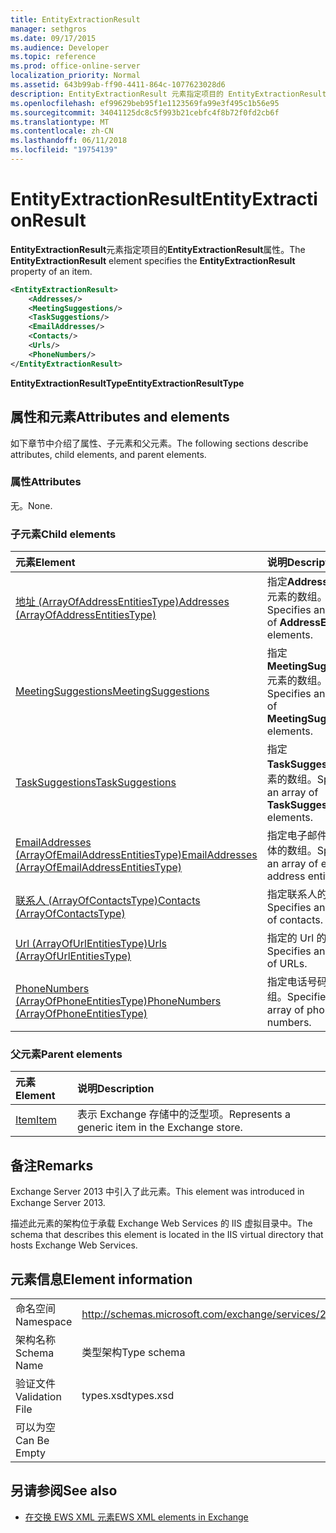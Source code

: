 ```yaml
---
title: EntityExtractionResult
manager: sethgros
ms.date: 09/17/2015
ms.audience: Developer
ms.topic: reference
ms.prod: office-online-server
localization_priority: Normal
ms.assetid: 643b99ab-ff90-4411-864c-1077623028d6
description: EntityExtractionResult 元素指定项目的 EntityExtractionResult 属性。
ms.openlocfilehash: ef99629beb95f1e1123569fa99e3f495c1b56e95
ms.sourcegitcommit: 34041125dc8c5f993b21cebfc4f8b72f0fd2cb6f
ms.translationtype: MT
ms.contentlocale: zh-CN
ms.lasthandoff: 06/11/2018
ms.locfileid: "19754139"
---
```

# <a name="entityextractionresult"></a><span data-ttu-id="6492f-103">EntityExtractionResult</span><span class="sxs-lookup"><span data-stu-id="6492f-103">EntityExtractionResult</span></span>

<span data-ttu-id="6492f-104">**EntityExtractionResult**元素指定项目的**EntityExtractionResult**属性。</span><span class="sxs-lookup"><span data-stu-id="6492f-104">The **EntityExtractionResult** element specifies the **EntityExtractionResult** property of an item.</span></span> 
  
```XML
<EntityExtractionResult>
    <Addresses/>
    <MeetingSuggestions/>
    <TaskSuggestions/>
    <EmailAddresses/>
    <Contacts/>
    <Urls/>
    <PhoneNumbers/>
</EntityExtractionResult>
```

 <span data-ttu-id="6492f-105">**EntityExtractionResultType**</span><span class="sxs-lookup"><span data-stu-id="6492f-105">**EntityExtractionResultType**</span></span>
## <a name="attributes-and-elements"></a><span data-ttu-id="6492f-106">属性和元素</span><span class="sxs-lookup"><span data-stu-id="6492f-106">Attributes and elements</span></span>

<span data-ttu-id="6492f-107">如下章节中介绍了属性、子元素和父元素。</span><span class="sxs-lookup"><span data-stu-id="6492f-107">The following sections describe attributes, child elements, and parent elements.</span></span>
  
### <a name="attributes"></a><span data-ttu-id="6492f-108">属性</span><span class="sxs-lookup"><span data-stu-id="6492f-108">Attributes</span></span>

<span data-ttu-id="6492f-109">无。</span><span class="sxs-lookup"><span data-stu-id="6492f-109">None.</span></span>
  
### <a name="child-elements"></a><span data-ttu-id="6492f-110">子元素</span><span class="sxs-lookup"><span data-stu-id="6492f-110">Child elements</span></span>

|<span data-ttu-id="6492f-111">**元素**</span><span class="sxs-lookup"><span data-stu-id="6492f-111">**Element**</span></span>|<span data-ttu-id="6492f-112">**说明**</span><span class="sxs-lookup"><span data-stu-id="6492f-112">**Description**</span></span>|
|:-----|:-----|
|[<span data-ttu-id="6492f-113">地址 (ArrayOfAddressEntitiesType)</span><span class="sxs-lookup"><span data-stu-id="6492f-113">Addresses (ArrayOfAddressEntitiesType)</span></span>](addresses-arrayofaddressentitiestype.md) <br/> |<span data-ttu-id="6492f-114">指定**AddressEntity**元素的数组。</span><span class="sxs-lookup"><span data-stu-id="6492f-114">Specifies an array of **AddressEntity** elements.</span></span>  <br/> |
|[<span data-ttu-id="6492f-115">MeetingSuggestions</span><span class="sxs-lookup"><span data-stu-id="6492f-115">MeetingSuggestions</span></span>](meetingsuggestions.md) <br/> |<span data-ttu-id="6492f-116">指定**MeetingSuggestion**元素的数组。</span><span class="sxs-lookup"><span data-stu-id="6492f-116">Specifies an array of **MeetingSuggestion** elements.</span></span>  <br/> |
|[<span data-ttu-id="6492f-117">TaskSuggestions</span><span class="sxs-lookup"><span data-stu-id="6492f-117">TaskSuggestions</span></span>](tasksuggestions.md) <br/> |<span data-ttu-id="6492f-118">指定**TaskSuggestion**元素的数组。</span><span class="sxs-lookup"><span data-stu-id="6492f-118">Specifies an array of **TaskSuggestion** elements.</span></span>  <br/> |
|[<span data-ttu-id="6492f-119">EmailAddresses (ArrayOfEmailAddressEntitiesType)</span><span class="sxs-lookup"><span data-stu-id="6492f-119">EmailAddresses (ArrayOfEmailAddressEntitiesType)</span></span>](emailaddresses-arrayofemailaddressentitiestype.md) <br/> |<span data-ttu-id="6492f-120">指定电子邮件地址实体的数组。</span><span class="sxs-lookup"><span data-stu-id="6492f-120">Specifies an array of email address entities.</span></span>  <br/> |
|[<span data-ttu-id="6492f-121">联系人 (ArrayOfContactsType)</span><span class="sxs-lookup"><span data-stu-id="6492f-121">Contacts (ArrayOfContactsType)</span></span>](contacts-arrayofcontactstype.md) <br/> |<span data-ttu-id="6492f-122">指定联系人的数组。</span><span class="sxs-lookup"><span data-stu-id="6492f-122">Specifies an array of contacts.</span></span>  <br/> |
|[<span data-ttu-id="6492f-123">Url (ArrayOfUrlEntitiesType)</span><span class="sxs-lookup"><span data-stu-id="6492f-123">Urls (ArrayOfUrlEntitiesType)</span></span>](urls-arrayofurlentitiestype.md) <br/> |<span data-ttu-id="6492f-124">指定的 Url 的数组。</span><span class="sxs-lookup"><span data-stu-id="6492f-124">Specifies an array of URLs.</span></span>  <br/> |
|[<span data-ttu-id="6492f-125">PhoneNumbers (ArrayOfPhoneEntitiesType)</span><span class="sxs-lookup"><span data-stu-id="6492f-125">PhoneNumbers (ArrayOfPhoneEntitiesType)</span></span>](phonenumbers-arrayofphoneentitiestype.md) <br/> |<span data-ttu-id="6492f-126">指定电话号码的数组。</span><span class="sxs-lookup"><span data-stu-id="6492f-126">Specifies an array of phone numbers.</span></span>  <br/> |
   
### <a name="parent-elements"></a><span data-ttu-id="6492f-127">父元素</span><span class="sxs-lookup"><span data-stu-id="6492f-127">Parent elements</span></span>

|<span data-ttu-id="6492f-128">**元素**</span><span class="sxs-lookup"><span data-stu-id="6492f-128">**Element**</span></span>|<span data-ttu-id="6492f-129">**说明**</span><span class="sxs-lookup"><span data-stu-id="6492f-129">**Description**</span></span>|
|:-----|:-----|
|[<span data-ttu-id="6492f-130">Item</span><span class="sxs-lookup"><span data-stu-id="6492f-130">Item</span></span>](item.md) <br/> |<span data-ttu-id="6492f-131">表示 Exchange 存储中的泛型项。</span><span class="sxs-lookup"><span data-stu-id="6492f-131">Represents a generic item in the Exchange store.</span></span>  <br/> |
   
## <a name="remarks"></a><span data-ttu-id="6492f-132">备注</span><span class="sxs-lookup"><span data-stu-id="6492f-132">Remarks</span></span>

<span data-ttu-id="6492f-133">Exchange Server 2013 中引入了此元素。</span><span class="sxs-lookup"><span data-stu-id="6492f-133">This element was introduced in Exchange Server 2013.</span></span>
  
<span data-ttu-id="6492f-134">描述此元素的架构位于承载 Exchange Web Services 的 IIS 虚拟目录中。</span><span class="sxs-lookup"><span data-stu-id="6492f-134">The schema that describes this element is located in the IIS virtual directory that hosts Exchange Web Services.</span></span>
  
## <a name="element-information"></a><span data-ttu-id="6492f-135">元素信息</span><span class="sxs-lookup"><span data-stu-id="6492f-135">Element information</span></span>

|||
|:-----|:-----|
|<span data-ttu-id="6492f-136">命名空间</span><span class="sxs-lookup"><span data-stu-id="6492f-136">Namespace</span></span>  <br/> |http://schemas.microsoft.com/exchange/services/2006/types  <br/> |
|<span data-ttu-id="6492f-137">架构名称</span><span class="sxs-lookup"><span data-stu-id="6492f-137">Schema Name</span></span>  <br/> |<span data-ttu-id="6492f-138">类型架构</span><span class="sxs-lookup"><span data-stu-id="6492f-138">Type schema</span></span>  <br/> |
|<span data-ttu-id="6492f-139">验证文件</span><span class="sxs-lookup"><span data-stu-id="6492f-139">Validation File</span></span>  <br/> |<span data-ttu-id="6492f-140">types.xsd</span><span class="sxs-lookup"><span data-stu-id="6492f-140">types.xsd</span></span>  <br/> |
|<span data-ttu-id="6492f-141">可以为空</span><span class="sxs-lookup"><span data-stu-id="6492f-141">Can Be Empty</span></span>  <br/> ||
   
## <a name="see-also"></a><span data-ttu-id="6492f-142">另请参阅</span><span class="sxs-lookup"><span data-stu-id="6492f-142">See also</span></span>



- [<span data-ttu-id="6492f-143">在交换 EWS XML 元素</span><span class="sxs-lookup"><span data-stu-id="6492f-143">EWS XML elements in Exchange</span></span>](ews-xml-elements-in-exchange.md)

